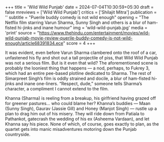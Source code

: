 +++
title = 'Wild Wild Punjab'
date = 2024-07-04T10:30:59+05:30
draft = false
mreviews = ['Wild Wild Punjab']
critics = ['Shilajit Mitra']
publication = ''
subtitle = "Puerile buddy comedy is not wild enough"
opening = "The Netflix film starring Varun Sharma, Sunny Singh and others is a blur of ham-fisted hi-jinks and inane humour"
img = 'wild-wild-punjab.jpg'
media = 'print'
source = "https://www.thehindu.com/entertainment/movies/wild-wild-punjab-movie-review-puerile-buddy-comedy-is-not-wild-enough/article68391834.ece"
score = 4
+++

It was evident, even before Varun Sharma clambered onto the roof of a car, unfastened his fly and shot out a tall projectile of piss, that Wild Wild Punjab was not a serious film. But is it even that wild? The aforementioned scene is probably the looniest thing that happens — a nod, perhaps, to Fukrey 3, which had an entire pee-based plotline dedicated to Sharma. The rest of Simarpreet Singh’s film is oddly strained and docile, a blur of ham-fisted hi-jinks and inane one-liners. “Respect, dude,” someone tells Sharma’s character, a compliment I cannot extend to the film.

Khanna (Sharma) is reeling from a breakup, his girlfriend having grazed off for greener pastures... who could blame her? Khanna’s buddies — Maan (Sunny Singh), Gaurav (Jassie Gill) and Honey (Manjot Singh) — rustle up a plan to drag him out of his misery. They will ride down from Patiala to Pathankot, gatecrash the wedding of his ex (Asheema Vardaan), and let Khanna say his piece. None of which, of course, goes exactly to plan, as the quartet gets into manic misadventures motoring down the Punjab countryside.
